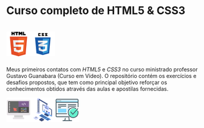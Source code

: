# Curso completo de HTML5 & CSS3

# <img src="html.png" alt="Logo HTML5"><img src="css.png" alt="Logo CSS3">

Meus primeiros contatos com *HTML5* e *CSS3* no curso ministrado professor Gustavo Guanabara (Curso em Vídeo). O repositório contém os exercícios e desafios propostos, que tem como principal objetivo reforçar os conhecimentos obtidos através das aulas e apostilas fornecidas.



<img src="code.png" alt="Ícone Código"><img src="building_site.png" alt="Ícone Construindo Site"><img src="website.png" alt="Ícone Website">

